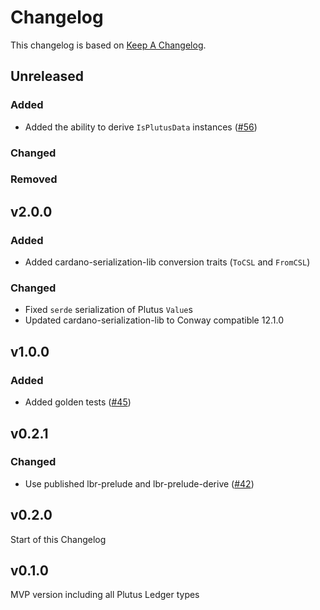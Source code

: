 <!-- markdownlint-disable MD024 -->
# Changelog

This changelog is based on [Keep A
Changelog](https://keepachangelog.com/en/1.1.0).

## Unreleased

### Added

- Added the ability to derive `IsPlutusData` instances ([#56](https://github.com/mlabs-haskell/plutus-ledger-api-rust/pull/56))

### Changed

### Removed

## v2.0.0

### Added

- Added cardano-serialization-lib conversion traits (`ToCSL` and `FromCSL`)

### Changed

- Fixed `serde` serialization of Plutus `Value`s
- Updated cardano-serialization-lib to Conway compatible 12.1.0

## v1.0.0

### Added

- Added golden tests ([#45](https://github.com/mlabs-haskell/plutus-ledger-api-rust/pull/45))

## v0.2.1

### Changed

- Use published lbr-prelude and lbr-prelude-derive ([#42](https://github.com/mlabs-haskell/plutus-ledger-api-rust/pull/42))

## v0.2.0

Start of this Changelog

## v0.1.0

MVP version including all Plutus Ledger types
